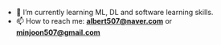 - 🌱 I’m currently learning ML, DL and software learning skills.
- 📫 How to reach me: **albert507@naver.com** or **minjoon507@gmail.com**
